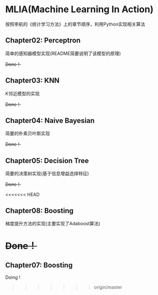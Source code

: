 # MLIA(Machine Learning In Action)
按照李航的《统计学习方法》上的章节顺序，利用Python实现相关算法

## Chapter02: Perceptron
简单的感知器模型实现(README简要说明了该模型的原理)

~~Done！~~

## Chapter03: KNN
K邻近模型的实现

~~Done！~~

## Chapter04: Naive Bayesian
简要的朴素贝叶斯实现

~~Done！~~

## Chapter05: Decision Tree
简要的决策树实现(基于信息增益选择特征)

~~Done！~~

<<<<<<< HEAD
## Chapter08: Boosting
梯度提升方法的实现(主要实现了Adaboost算法)

~~Done！~~
=======
## Chapter07: Boosting

Doing !
>>>>>>> origin/master
